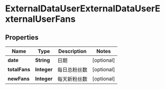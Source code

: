 # ExternalDataUserExternalDataUserExternalUserFans

## Properties
Name | Type | Description | Notes
------------ | ------------- | ------------- | -------------
**date** | **String** | 日期 |  [optional]
**totalFans** | **Integer** | 每日总粉丝数 |  [optional]
**newFans** | **Integer** | 每天新粉丝数 |  [optional]
